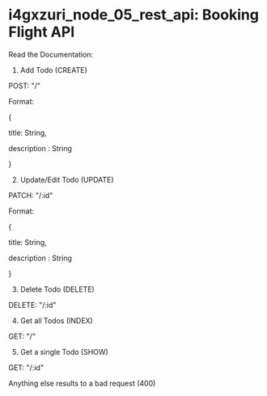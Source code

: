 # i4gxzuri_node_05_rest_api: Booking Flight API

Read the Documentation:

1. Add Todo (CREATE)

POST: "/"

Format:

{

title: String,

description : String

}

2. Update/Edit Todo (UPDATE)

PATCH: "/:id"

Format:

{

title: String,

description : String

}

3. Delete Todo (DELETE)

DELETE: "/:id"

4. Get all Todos (INDEX)

GET: "/"

5. Get a single Todo (SHOW)

GET: "/:id"

Anything else results to a bad request (400)
